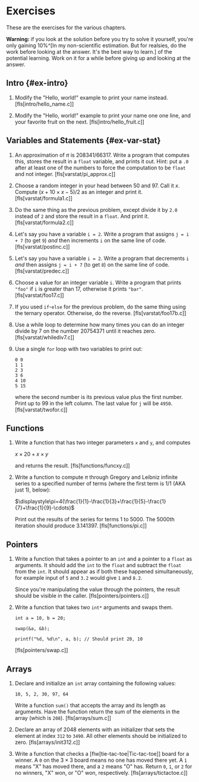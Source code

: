 <!-- Beej's guide to C

# vim: ts=4:sw=4:nosi:et:tw=72
-->

# Exercises

These are the exercises for the various chapters.

**Warning:** if you look at the solution before you try to solve it
yourself, you're only gaining 10%^[In my non-scientific estimation. But
for realsies, do the work before looking at the answer. It's the best
way to learn.] of the potential learning. Work on it for a while before
giving up and looking at the answer.

## Intro {#ex-intro}

1. Modify the "Hello, world!" example to print your name instead.
   [fls[intro/hello_name.c]]

1. Modify the "Hello, world!" example to print your name one one line,
   and your favorite fruit on the next. [fls[intro/hello_fruit.c]]

## Variables and Statements {#ex-var-stat}

1. An approximation of $\pi$ is $208341 / 66317$. Write a program that
   computes this, stores the result in a `float` variable, and prints it
   out. Hint: put a `.0` after at least one of the numbers to force the
   computation to be `float` and not integer. [fls[varstat/pi_approx.c]]

1. Choose a random integer in your head between 50 and 97. Call it $x$.
   Compute $(x+10\times x-5)/2$ as an integer and print it.
   [fls[varstat/formula1.c]]

1. Do the same thing as the previous problem, except divide it by `2.0`
   instead of `2` and store the result in a `float`. And print it.
   [fls[varstat/formula2.c]]

1. Let's say you have a variable `i = 2`. Write a program that assigns
   `j = i + 7` (to get `9`) _and_ then increments `i` on the same line
   of code. [fls[varstat/postinc.c]]

1. Let's say you have a variable `i = 2`. Write a program that
   decrements `i` _and_ then assigns `j = i + 7` (to get `8`) on the
   same line of code. [fls[varstat/predec.c]]

1. Choose a value for an integer variable `i`. Write a program that
   prints `"foo"` if `i` is greater than 17, otherwise it prints
   `"bar"`. [fls[varstat/foo17.c]]

1. If you used `if`-`else` for the previous problem, do the same thing
   using the ternary operator. Otherwise, do the reverse.
   [fls[varstat/foo17b.c]]

1. Use a while loop to determine how many times you can do an integer
   divide by $7$ on the number $20754371$ until it reaches zero.
   [fls[varstat/whilediv7.c]]

1. Use a single `for` loop with two variables to print out:
   ```
   0 0
   1 1
   2 3
   3 6
   4 10
   5 15
   ```
   where the second number is its previous value plus the first number.
   Print up to 99 in the left column. The last value for `j` will be
   `4950`. [fls[varstat/twofor.c]]

## Functions

1. Write a function that has two integer parameters `x` and `y`, and
   computes

   $x\times20+x\times y$

   and returns the result. [fls[functions/funcxy.c]]

1. Write a function to compute $\pi$ through Gregory and Leibniz
   infinite series to a specified number of terms (where the first term
   is $1/1$ (AKA just $1$), below):

   $\displaystyle\pi=4(\frac{1}{1}-\frac{1}{3}+\frac{1}{5}-\frac{1}{7}+\frac{1}{9}-\cdots)$

   Print out the results of the series for terms 1 to 5000. The 5000th
   iteration should produce $3.141397$. [fls[functions/pi.c]]

## Pointers

1. Write a function that takes a pointer to an `int` and a pointer to a
   `float` as arguments. It should add the `int` to the `float` and
   subtract the `float` from the `int`. It should appear as if both
   these happened simultaneously, for example input of `5` and `3.2`
   would give `1` and `8.2`.
   
   Since you're manipulating the value through the pointers, the result
   should be visible in the caller. [fls[pointers/pointers.c]]

1. Write a function that takes two `int*` arguments and swaps them.

   ``` {.c}
   int a = 10, b = 20;

   swap(&a, &b);

   printf("%d, %d\n", a, b); // Should print 20, 10
   ```

   [fls[pointers/swap.c]]

## Arrays

1. Declare and initialize an `int` array containing the following
   values:

   ``` {.default}
   10, 5, 2, 30, 97, 64
   ```

   Write a function `sum()` that accepts the array and its length as
   arguments. Have the function return the sum of the elements in the
   array (which is `208`). [fls[arrays/sum.c]]

1. Declare an array of 2048 elements with an initializer that sets the
   element at index `312` to `3490`. All other elements should be
   initialized to zero. [fls[arrays/init312.c]]

1. Write a function that checks a [flw[tie-tac-toe|Tic-tac-toe]] board
   for a winner. A `0` on the $3\times3$ board means no one has moved
   there yet. A `1` means "X" has moved there, and a `2` means "O" has.
   Return `0`, `1`, or `2` for no winners, "X" won, or "O" won,
   respectively. [fls[arrays/tictactoe.c]]

<!--
1. Write a function that returns the $+$ answer from the quadratic
   formula for a given `a`, `b`, and `c`.

   $\displaystyle\frac{-b+\sqrt{4ac}}{2a}$

   You can get a square root by including `<math.h>` and calling
   `sqrt(4*a*c)`. If you're on a Unix-like system, you might have to add
   `-lm` to the end of your command line to link to the math library.
   [fls[functions/]]
-->
